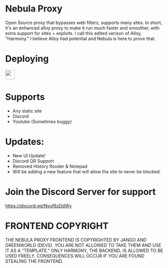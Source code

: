 # Nebula Proxy
Open Source proxy that bypasses web filters, supports many sites. In short, it's an enhanced alloy proxy to make it run much faster and smoother, with extra support for sites + exploits. I call this edited verison of Alloy, "Harmony." I believe Alloy had potential and Nebula is here to prove that.

# Deploying

<a href="https://repl.it/github/GreenyDEV/Nebula"><img height="30px" src="https://raw.githubusercontent.com/FogNetwork/Tsunami/main/deploy/replit2.svg"><img></a>

# Supports
- Any static site
- Discord
- Youtube (Sometimes buggy)

# Updates:
- New UI Update!
- Discord QR Support
- Removed History flooder & Notepad
- Will be adding a new feature that will allow the site to never be blocked.

# Join the Discord Server for support
https://discord.gg/Nvuf6zDdWy

# FRONTEND COPYRIGHT
THE NEBULA PROXY FRONTEND IS COPYRIGHTED BY JANGO AND GREENWORLD (DEVS). YOU ARE NOT ALLOWED TO TAKE THEM AND USE IT AS A "TEMPLATE."
ONLY HARMONY, THE BACKEND, IS ALLOWED TO BE USED FREELY.
CONSEQUENCES WILL OCCUR IF YOU ARE FOUND STEALING THE FRONTEND.
